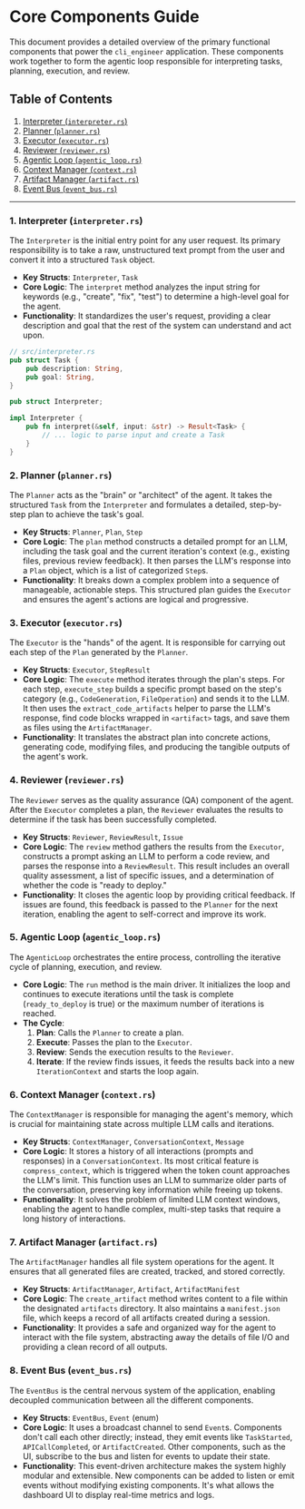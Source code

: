 # Core Components Guide

This document provides a detailed overview of the primary functional components that power the `cli_engineer` application. These components work together to form the agentic loop responsible for interpreting tasks, planning, execution, and review.

## Table of Contents
1. [Interpreter (`interpreter.rs`)](#1-interpreter-interpreterrs)
2. [Planner (`planner.rs`)](#2-planner-planerrs)
3. [Executor (`executor.rs`)](#3-executor-executorrs)
4. [Reviewer (`reviewer.rs`)](#4-reviewer-reviewerrs)
5. [Agentic Loop (`agentic_loop.rs`)](#5-agentic-loop-agentic_looprs)
6. [Context Manager (`context.rs`)](#6-context-manager-contextrs)
7. [Artifact Manager (`artifact.rs`)](#7-artifact-manager-artifactrs)
8. [Event Bus (`event_bus.rs`)](#8-event-bus-event_busrs)

---

### 1. Interpreter (`interpreter.rs`)

The `Interpreter` is the initial entry point for any user request. Its primary responsibility is to take a raw, unstructured text prompt from the user and convert it into a structured `Task` object.

- **Key Structs**: `Interpreter`, `Task`
- **Core Logic**: The `interpret` method analyzes the input string for keywords (e.g., "create", "fix", "test") to determine a high-level goal for the agent.
- **Functionality**: It standardizes the user's request, providing a clear description and goal that the rest of the system can understand and act upon.

```rust
// src/interpreter.rs
pub struct Task {
    pub description: String,
    pub goal: String,
}

pub struct Interpreter;

impl Interpreter {
    pub fn interpret(&self, input: &str) -> Result<Task> {
        // ... logic to parse input and create a Task
    }
}
```

### 2. Planner (`planner.rs`)

The `Planner` acts as the "brain" or "architect" of the agent. It takes the structured `Task` from the `Interpreter` and formulates a detailed, step-by-step plan to achieve the task's goal.

- **Key Structs**: `Planner`, `Plan`, `Step`
- **Core Logic**: The `plan` method constructs a detailed prompt for an LLM, including the task goal and the current iteration's context (e.g., existing files, previous review feedback). It then parses the LLM's response into a `Plan` object, which is a list of categorized `Step`s.
- **Functionality**: It breaks down a complex problem into a sequence of manageable, actionable steps. This structured plan guides the `Executor` and ensures the agent's actions are logical and progressive.

### 3. Executor (`executor.rs`)

The `Executor` is the "hands" of the agent. It is responsible for carrying out each step of the `Plan` generated by the `Planner`.

- **Key Structs**: `Executor`, `StepResult`
- **Core Logic**: The `execute` method iterates through the plan's steps. For each step, `execute_step` builds a specific prompt based on the step's category (e.g., `CodeGeneration`, `FileOperation`) and sends it to the LLM. It then uses the `extract_code_artifacts` helper to parse the LLM's response, find code blocks wrapped in `<artifact>` tags, and save them as files using the `ArtifactManager`.
- **Functionality**: It translates the abstract plan into concrete actions, generating code, modifying files, and producing the tangible outputs of the agent's work.

### 4. Reviewer (`reviewer.rs`)

The `Reviewer` serves as the quality assurance (QA) component of the agent. After the `Executor` completes a plan, the `Reviewer` evaluates the results to determine if the task has been successfully completed.

- **Key Structs**: `Reviewer`, `ReviewResult`, `Issue`
- **Core Logic**: The `review` method gathers the results from the `Executor`, constructs a prompt asking an LLM to perform a code review, and parses the response into a `ReviewResult`. This result includes an overall quality assessment, a list of specific issues, and a determination of whether the code is "ready to deploy."
- **Functionality**: It closes the agentic loop by providing critical feedback. If issues are found, this feedback is passed to the `Planner` for the next iteration, enabling the agent to self-correct and improve its work.

### 5. Agentic Loop (`agentic_loop.rs`)

The `AgenticLoop` orchestrates the entire process, controlling the iterative cycle of planning, execution, and review.

- **Core Logic**: The `run` method is the main driver. It initializes the loop and continues to execute iterations until the task is complete (`ready_to_deploy` is true) or the maximum number of iterations is reached.
- **The Cycle**:
    1. **Plan**: Calls the `Planner` to create a plan.
    2. **Execute**: Passes the plan to the `Executor`.
    3. **Review**: Sends the execution results to the `Reviewer`.
    4. **Iterate**: If the review finds issues, it feeds the results back into a new `IterationContext` and starts the loop again.

### 6. Context Manager (`context.rs`)

The `ContextManager` is responsible for managing the agent's memory, which is crucial for maintaining state across multiple LLM calls and iterations.

- **Key Structs**: `ContextManager`, `ConversationContext`, `Message`
- **Core Logic**: It stores a history of all interactions (prompts and responses) in a `ConversationContext`. Its most critical feature is `compress_context`, which is triggered when the token count approaches the LLM's limit. This function uses an LLM to summarize older parts of the conversation, preserving key information while freeing up tokens.
- **Functionality**: It solves the problem of limited LLM context windows, enabling the agent to handle complex, multi-step tasks that require a long history of interactions.

### 7. Artifact Manager (`artifact.rs`)

The `ArtifactManager` handles all file system operations for the agent. It ensures that all generated files are created, tracked, and stored correctly.

- **Key Structs**: `ArtifactManager`, `Artifact`, `ArtifactManifest`
- **Core Logic**: The `create_artifact` method writes content to a file within the designated `artifacts` directory. It also maintains a `manifest.json` file, which keeps a record of all artifacts created during a session.
- **Functionality**: It provides a safe and organized way for the agent to interact with the file system, abstracting away the details of file I/O and providing a clean record of all outputs.

### 8. Event Bus (`event_bus.rs`)

The `EventBus` is the central nervous system of the application, enabling decoupled communication between all the different components.

- **Key Structs**: `EventBus`, `Event` (enum)
- **Core Logic**: It uses a broadcast channel to send `Event`s. Components don't call each other directly; instead, they emit events like `TaskStarted`, `APICallCompleted`, or `ArtifactCreated`. Other components, such as the UI, subscribe to the bus and listen for events to update their state.
- **Functionality**: This event-driven architecture makes the system highly modular and extensible. New components can be added to listen or emit events without modifying existing components. It's what allows the dashboard UI to display real-time metrics and logs.